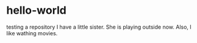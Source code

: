 # hello-world
testing a repository
I have a little sister. She is playing outside now. Also, I like wathing movies.
